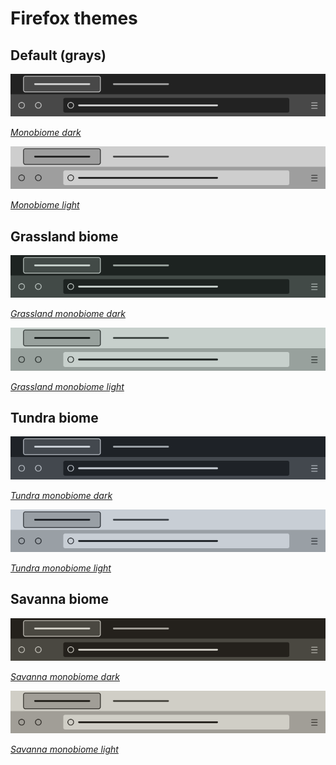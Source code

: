 # Firefox themes

## Default (grays)
![Monobiome dark](images/firefox/monobiome-dark.png)

[_Monobiome dark_][4]

![Monobiome light](images/firefox/monobiome-light.png)

[_Monobiome light_][5]

## Grassland biome
![Grassland monobiome dark](images/firefox/grassland-monobiome-dark.png)

[_Grassland monobiome dark_][6]

![Grassland monobiome light](images/firefox/grassland-monobiome-light.png)

[_Grassland monobiome light_][6]

## Tundra biome
![Tundra monobiome dark](images/firefox/tundra-monobiome-dark.png)

[_Tundra monobiome dark_][8]

![Tundra monobiome light](images/firefox/tundra-monobiome-light.png)

[_Tundra monobiome light_][9]

## Savanna biome
![Savanna monobiome dark](images/firefox/savanna-monobiome-dark.png)

[_Savanna monobiome dark_][10]

![Savanna monobiome light](images/firefox/savanna-monobiome-light.png)

[_Savanna monobiome light_][11]


[4]: https://addons.mozilla.org/en-US/firefox/addon/monobiome-dark/ 
[5]: https://addons.mozilla.org/en-US/firefox/addon/monobiome-light/ 
[6]: https://addons.mozilla.org/en-US/firefox/addon/grassland-monobiome-dark/ 
[7]: https://addons.mozilla.org/en-US/firefox/addon/grassland-monobiome-light/ 
[8]: https://addons.mozilla.org/en-US/firefox/addon/tundra-monobiome-dark/ 
[9]: https://addons.mozilla.org/en-US/firefox/addon/tundra-monobiome-light/ 
[10]: https://addons.mozilla.org/en-US/firefox/addon/savanna-monobiome-dark/ 
[11]: https://addons.mozilla.org/en-US/firefox/addon/savanna-monobiome-light/ 
